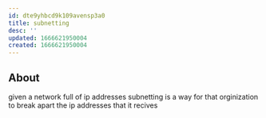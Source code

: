 ```yaml
---
id: dte9yhbcd9k109avensp3a0
title: subnetting
desc: ''
updated: 1666621950004
created: 1666621950004
---
```


## About

given a network full of ip addresses
subnetting is a way for that orginization to break apart the ip addresses that it recives



